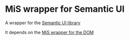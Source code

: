 # MiS wrapper for Semantic UI

A wrapper for the [Semantic UI library](https://semantic-ui.com/)

It depends on the [MiS wrapper for the DOM](https://github.com/manisvart/MiSwDOM.git)

 